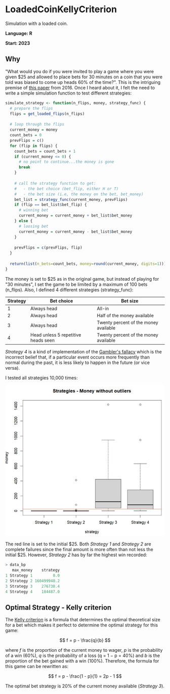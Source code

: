 # LoadedCoinKellyCriterion
Simulation with a loaded coin.

**Language: R**

**Start: 2023**

## Why
"What would you do if you were invited to play a game where you were given $25 and allowed to place bets for 30 minutes on a coin that you were told was biased to come up heads 60% of the time?". This is the intriguing premise of [this paper](https://papers.ssrn.com/sol3/papers.cfm?abstract_id=2856963) from 2016. Once I heard about it, I felt the need to write a simple simulation function to test different strategies:

```r
simulate_strategy <- function(n_flips, money, strategy_func) {
  # prepare the flips
  flips = get_loaded_flips(n_flips)
  
  # loop through the flips
  current_money = money
  count_bets = 0
  prevFlips = c()
  for (flip in flips) {
    count_bets = count_bets + 1
    if (current_money <= 0) {
      # no point to continue...the money is gone
      break
    }
    
    # call the strategy function to get:
    #   - the bet choice (bet_flip, either H or T)
    #   - the bet size (i.e, the money on the bet, bet_money)
    bet_list = strategy_func(current_money, prevFlips)
    if (flip == bet_list$bet_flip) {
      # winning bet
      current_money = current_money + bet_list$bet_money
    } else {
      # loosing bet
      current_money = current_money - bet_list$bet_money
    }
    
    prevFlips = c(prevFlips, flip)
  }
  
  return(list(n_bets=count_bets, money=round(current_money, digits=1)))
}
```

The money is set to $25 as in the original game, but instead of playing for "30 minutes", I set the game to be limited by a maximum of 100 bets (n_flips). Also, I defined 4 different strategies (strategy_func):

| Strategy | Bet choice                          | Bet size                              |
|----------|-------------------------------------|---------------------------------------|
| 1        | Always head                         | All-in                                |
| 2        | Always head                         | Half of the money available           |
| 3        | Always head                         | Twenty percent of the money available |
| 4        | Head unless 5 repetitive heads seen | Twenty percent of the money available |

_Strategy 4_ is a kind of implementation of the [Gambler's fallacy](https://en.wikipedia.org/wiki/Gambler%27s_fallacy) which is the incorrect belief that, if a particular event occurs more frequently than normal during the past, it is less likely to happen in the future (or vice versa).

I tested all strategies 10,000 times:

![Strategy Money](/images/strategy_money.jpg)

The red line is set to the initial $25. Both _Strategy 1_ and _Strategy 2_ are complete failures since the final amount is more often than not less the initial $25. However, _Strategy 2_ has by far the highest win recorded:

```r
> data_bp
   max_money    strategy
1 Strategy 1         0.0
2 Strategy 2 160499940.2
3 Strategy 3    276730.4
4 Strategy 4    184487.0
```

## Optimal Strategy - Kelly criterion
The [Kelly criterion](https://en.wikipedia.org/wiki/Kelly_criterion) is a formula that determines the optimal theoretical size for a bet which makes it perfect to determine the optimal strategy for this game:

$$ f = p - \frac{q}{b} $$

where _f_ is the proportion of the current money to wager, _p_ is the probability of a win (60%), _q_ is the probability of a loss (q = 1 − p = 40%) and _b_ is the proportion of the bet gained with a win (100%). Therefore, the formula for this game can be rewritten as:

$$ f = p - \frac{1 - p}{1} = 2p - 1 $$

The optimal bet strategy is 20% of the current money available (_Strategy 3_).


